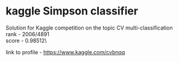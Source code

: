 # kaggle Simpson classifier
Solution for Kaggle competition on the topic CV multi-classification \
rank - 2006/4891 \
score - 0.98512\

link to profile - https://www.kaggle.com/cvbnqq
